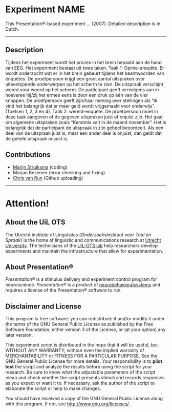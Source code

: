 # Experiment NAME
This Presentation®-based experiment ... (2007). Detailed description is in Dutch.

---
## Description
Tijdens het experiment wordt het proces in het brein bepaald aan de hand van EEG. Het experiment bestaat uit twee taken.
Taak 1: Opinie-enquête. Er wordt onderzocht wat er in het brein gebeurt tijdens het beantwoorden van enquêtes. De proefpersoon krijgt een groot aantal uitspraken over uiteenlopende onderwerpen op het scherm te zien. De uitspraak verschijnt woord voor woord op het scherm. De participant geeft vervolgens aan in hoeveree hij/zij het ermee eens is door een druk op één van de vier knoppen. De proefpersoon geeft zijn/haar mening over stellingen als “Ik vind het belangrijk dat er meer geld wordt vrijgemaakt voor onderwijs”. (Toetsen 1, 2, 3 en 4).
Taak 2: wereld-enquête. De proefpersoon moet in deze taak aangeven of de gegeven uitspraken juist of onjuist zijn. Het gaat om algemene uitspraken zoals “Kerstmis valt in de maand november”. Het is belangrijk dat de participant de uitspraak in zijn geheel beoordeelt. Als een deel van de uitspraak juist is, maar een ander deel is onjuist, dan geldt dat de gehele uitspraak onjuist is.

## Contributions
*   [Marijn Struiksma](https://www.uu.nl/medewerkers/mstruiksma) (coding)
*   Marjan Bezemer (error checking and fixing)
*   [Chris van Run](https://www.uu.nl/medewerkers/CPAvanRun) (Github uploading)


---
# Attention!

## About the UiL OTS
The Utrecht institute of Linguistics (_Onderzoeksinstituut voor Taal en Spraak_) is the home of linguistic and communications research at [Utrecht University](https://www.uu.nl/). The technicians of the [UiL-OTS lab](https://uilots-labs.wp.hum.uu.nl/) help researchers develop experiments and maintain the infrastructure that allow for experimentation.

## About Presentation®
_Presentation®_ is a stimulus delivery and experiment control program for neuroscience. _Presentation®_ is a product of [neurobehavioralsystems](https://www.neurobs.com/) and requires a license of the Presentation® software to run.

## Disclaimer and License
This program is free software: you can redistribute it and/or modify
it under the terms of the GNU General Public License as published by
the Free Software Foundation, either version 3 of the License, or
(at your option) any later version.

This experiment script is distributed in the hope that it will be useful,
but WITHOUT ANY WARRANTY; without even the implied warranty of
MERCHANTABILITY or FITNESS FOR A PARTICULAR PURPOSE.  See the
GNU General Public License for more details. Your responsibility is to **pilot test** the script and analyze the results before using the script for your research. Be sure to know what the adjustable parameters of the script mean and check whether the script presents stimuli and records responses as you expect or want it to. If necessary, ask the author of the script to elaborate the script or help to make changes.

You should have received a copy of the GNU General Public License
along with this program.  If not, see <http://www.gnu.org/licenses/>.
